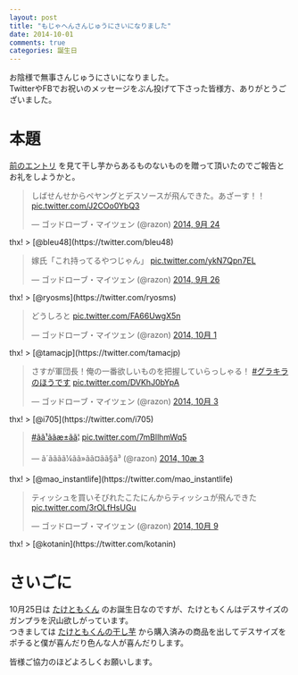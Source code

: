 ```yaml
---
layout: post
title: "もじゃへんさんじゅうにさいになりました"
date: 2014-10-01
comments: true
categories: 誕生日
---
```


お陰様で無事さんじゅうにさいになりました。  
TwitterやFBでお祝いのメッセージをぶん投げて下さった皆様方、ありがとうございました。

# 本題

[前のエントリ](http://shizone.github.io/blog/2014/09/21/0026/) を見て干し芋からあるものないものを贈って頂いたのでご報告とお礼をしようかと。

<blockquote class="twitter-tweet" lang="ja"><p>しばせんせからペヤングとデスソースが飛んできた。あざーす！！ <a href="http://t.co/J2COo0YbQ3">pic.twitter.com/J2COo0YbQ3</a></p>&mdash; ゴッドローブ・マイツェン (@razon) <a href="https://twitter.com/razon/status/514746167939178497">2014, 9月 24</a></blockquote>
<script async src="//platform.twitter.com/widgets.js" charset="utf-8"></script>
thx! > [@bleu48](https://twitter.com/bleu48)

<blockquote class="twitter-tweet" lang="ja"><p>嫁氏「これ持ってるやつじゃん」 <a href="http://t.co/ykN7Qpn7EL">pic.twitter.com/ykN7Qpn7EL</a></p>&mdash; ゴッドローブ・マイツェン (@razon) <a href="https://twitter.com/razon/status/515519995824963585">2014, 9月 26</a></blockquote>
<script async src="//platform.twitter.com/widgets.js" charset="utf-8"></script>
thx! > [@ryosms](https://twitter.com/ryosms)

<blockquote class="twitter-tweet" lang="ja"><p>どうしろと <a href="http://t.co/FA66UwgX5n">pic.twitter.com/FA66UwgX5n</a></p>&mdash; ゴッドローブ・マイツェン (@razon) <a href="https://twitter.com/razon/status/517270119253159937">2014, 10月 1</a></blockquote>
<script async src="//platform.twitter.com/widgets.js" charset="utf-8"></script>
thx! > [@tamacjp](https://twitter.com/tamacjp)

<blockquote class="twitter-tweet" lang="ja"><p>さすが軍団長！俺の一番欲しいものを把握していらっしゃる！ <a href="https://twitter.com/hashtag/%E3%82%B0%E3%83%A9%E3%82%AD%E3%83%A9%E3%81%AE%E3%81%BB%E3%81%86%E3%81%A7%E3%81%99?src=hash">#グラキラのほうです</a> <a href="http://t.co/DVKhJ0bYpA">pic.twitter.com/DVKhJ0bYpA</a></p>&mdash; ゴッドローブ・マイツェン (@razon) <a href="https://twitter.com/razon/status/517999865742110723">2014, 10月 3</a></blockquote>
<script async src="//platform.twitter.com/widgets.js" charset="utf-8"></script>
thx! > [@i705](https://twitter.com/i705)

<blockquote class="twitter-tweet" lang="ja"><p><a href="https://twitter.com/hashtag/%E3%81%82%E3%81%B9%E3%81%95%E3%82%93%E6%8A%B1%E3%81%84%E3%81%A6?src=hash">#ãã¹ããæ±ãã¦</a> <a href="http://t.co/7mBllhmWq5">pic.twitter.com/7mBllhmWq5</a></p>&mdash; ã´ããã­ã¼ãã»ãã¤ãã§ã³ (@razon) <a href="https://twitter.com/razon/status/518000057426010114">2014, 10æ 3</a></blockquote>
<script async src="//platform.twitter.com/widgets.js" charset="utf-8"></script>
thx! > [@mao_instantlife](https://twitter.com/mao_instantlife)

<blockquote class="twitter-tweet" lang="ja"><p>ティッシュを買いそびれたこたにんからティッシュが飛んできた <a href="http://t.co/3rOLfHsUGu">pic.twitter.com/3rOLfHsUGu</a></p>&mdash; ゴッドローブ・マイツェン (@razon) <a href="https://twitter.com/razon/status/520209278905241601">2014, 10月 9</a></blockquote>
<script async src="//platform.twitter.com/widgets.js" charset="utf-8"></script>
thx! > [@kotanin](https://twitter.com/kotanin)

# さいごに

10月25日は [たけともくん](https://twitter.com/soudai1025) のお誕生日なのですが、たけともくんはデスサイズのガンプラを沢山欲しがっています。  
つきましては [たけともくんの干し芋](http://www.amazon.co.jp/registry/wishlist/TQWQXCQEVY79) から購入済みの商品を出してデスサイズをポチると僕が喜んだり色んな人が喜んだりします。

皆様ご協力のほどよろしくお願いします。
